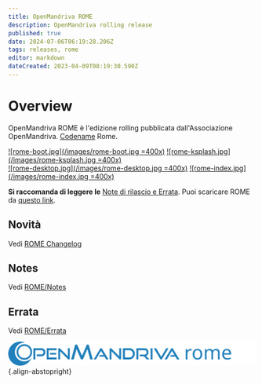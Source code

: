 ```yaml
---
title: OpenMandriva ROME
description: OpenMandriva rolling release
published: true
date: 2024-07-06T06:19:28.206Z
tags: releases, rome
editor: markdown
dateCreated: 2023-04-09T08:19:30.590Z
---
```


# Overview
OpenMandriva ROME è l'edizione rolling pubblicata dall'Associazione OpenMandriva. [Codename](/policies/codename) Rome.


[![rome-boot.jpg](/images/rome-boot.jpg =400x)](/images/rome-boot.jpg) [![rome-ksplash.jpg](/images/rome-ksplash.jpg =400x)](/images/rome-ksplash.jpg)   
[![rome-desktop.jpg](/images/rome-desktop.jpg =400x)](/images/rome-desktop.jpg) [![rome-index.jpg](/images/rome-index.jpg =400x)](/images/rome-index.jpg) 

**Si raccomanda di leggere le** [Note di rilascio e Errata](/en/distribution/releases/current).
Puoi scaricare ROME da [questo link](https://sourceforge.net/projects/openmandriva/files/release/ROME/).

## Novità
Vedi [ROME Changelog](/en/distribution/releases/rome/new)

## Notes
Vedi [ROME/Notes](/en/distribution/releases/rome/notes)

## Errata
Vedi [ROME/Errata](/en/distribution/releases/rome/errata)

![header-tr-omrome.svg](/assets/header-tr-omrome.svg){.align-abstopright}
